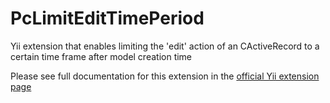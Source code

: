 PcLimitEditTimePeriod
=====================

Yii extension that enables limiting the 'edit' action of an CActiveRecord to a certain time frame after model creation time

Please see full documentation for this extension in the [official Yii extension page](http://www.yiiframework.com/extension/pclimitedittimeperiod/)